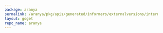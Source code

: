 ```yaml
---
package: aranya
permalink: /aranya/pkg/apis/generated/informers/externalversions/internalinterfaces
layout: goget
repo_name: aranya
---
```

